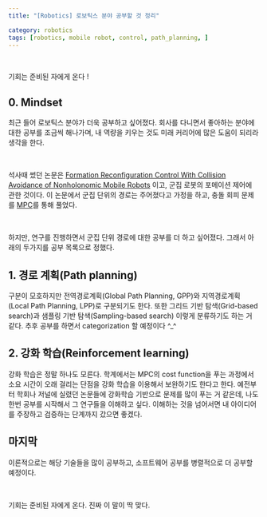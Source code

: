 ```yaml
---
title: "[Robotics] 로보틱스 분야 공부할 것 정리"

category: robotics
tags: [robotics, mobile robot, control, path_planning, ]
---
```


<br/>

기회는 준비된 자에게 온다 !

## 0. Mindset

최근 들어 로보틱스 분야가 더욱 공부하고 싶어졌다. 회사를 다니면서 좋아하는 분야에 대한 공부를 조금씩 해나가며, 내 역량을 키우는 것도 미래 커리어에 많은 도움이 되리라 생각을 한다.

<br/>

석사때 썼던 논문은 [Formation Reconfiguration Control With Collision Avoidance of Nonholonomic Mobile Robots](https://ieeexplore.ieee.org/document/10285014) 이고, 군집 로봇의 포메이션 제어에 관한 것이다. 이 논문에서 군집 단위의 경로는 주어졌다고 가정을 하고, 충돌 회피 문제를 [MPC](https://en.wikipedia.org/wiki/Model_predictive_control)를 통해 풀었다.

<br/>

하지만, 연구를 진행하면서 군집 단위 경로에 대한 공부를 더 하고 싶어졌다. 그래서 아래의 두가지를 공부 목록으로 정했다.

## 1. 경로 계획(Path planning)

구분이 모호하지만 전역경로계획(Global Path Planning, GPP)와 지역경로계획(Local Path Planning, LPP)로 구분되기도 한다.
또한 그리드 기반 탐색(Grid-based search)과 샘플링 기반 탐색(Sampling-based search) 이렇게 분류하기도 하는 거 같다.
추후 공부를 하면서 categorization 할 예정이다 ^_^

## 2. 강화 학습(Reinforcement learning)

강화 학습은 정말 하나도 모른다. 학계에서는 MPC의 cost function을 푸는 과정에서 소요 시간이 오래 걸리는 단점을 강화 학습을 이용해서 보완하기도 한다고 한다. 예전부터 학회나 저널에 실렸던 논문들에 강화학습 기반으로 문제를 많이 푸는 거 같은데, 나도 한번 공부를 시작해서 그 연구들을 이해하고 싶다. 이해하는 것을 넘어서면 내 아이디어를 주장하고 검증하는 단계까지 갔으면 좋겠다.

## 마지막

이론적으로는 해당 기술들을 많이 공부하고, 소프트웨어 공부를 병렬적으로 더 공부할 예정이다.

<br/>

기회는 준비된 자에게 온다. 진짜 이 말이 딱 맞다.